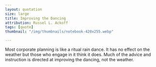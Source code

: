 ```yaml
---
layout: quotation
size: large
title: Improving the Dancing
attribution: Russel L. Ackoff
tags: [quote]
thumbnail: "/img/thumbnails/notebook-420x255.webp"

---
```


Most corporate planning is like a ritual rain dance. It has
no effect on the weather but those who engage in it think it does.
Much of the advice and instruction is directed at improving the
dancing, not the weather.
